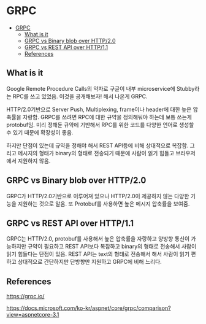 # GRPC

- [GRPC](#grpc)
  - [What is it](#what-is-it)
  - [GRPC vs Binary blob over HTTP/2.0](#grpc-vs-binary-blob-over-http20)
  - [GRPC vs REST API over HTTP/1.1](#grpc-vs-rest-api-over-http11)
  - [References](#references)

## What is it

Google Remote Procedure Calls의 약자로 구글이 내부 microservice에 Stubby라는 RPC를 쓰고 있었음. 이것을 공개해보자! 해서 나온게 GRPC.

HTTP/2.0기반으로 Server Push, Multiplexing, frame이나 header에 대한 높은 압축률을 자랑함. GRPC를 쓰려면 RPC에 대한 규약을 정의해둬야 하는데 보통 쓰는게 protobuf임. 미리 정해둔 규약에 기반해서 RPC를 위한 코드를 다양한 언어로 생성할 수 있기 때문에 확장성이 좋음.

하지만 단점이 있는데 규약을 정해야 해서 REST API등에 비해 상대적으로 복잡함. 그리고 메시지의 형태가 binary의 형태로 전송되기 때문에 사람이 읽기 힘들고 브라우저에서 지원하지 않음.

## GRPC vs Binary blob over HTTP/2.0

GRPC가 HTTP/2.0기반으로 이루어져 있으나 HTTP/2.0이 제공하지 않는 다양한 기능을 지원하는 것으로 알음. 또 Protobuf를 사용하면 높은 메시지 압축률을 보여줌.

## GRPC vs REST API over HTTP/1.1

GRPC는 HTTP/2.0, protobuf를 사용해서 높은 압축률을 자랑하고 양방향 통신이 가능하지만 규약이 필요하고 REST API보다 복잡하고 binary의 형태로 전송해서 사람이 읽기 힘들다는 단점이 있음. REST API는 text의 형태로 전송해서 해서 사람이 읽기 편하고 상대적으로 간단하지만 단방향만 지원하고 GRPC에 비해 느리다.

## References

https://grpc.io/

https://docs.microsoft.com/ko-kr/aspnet/core/grpc/comparison?view=aspnetcore-3.1
